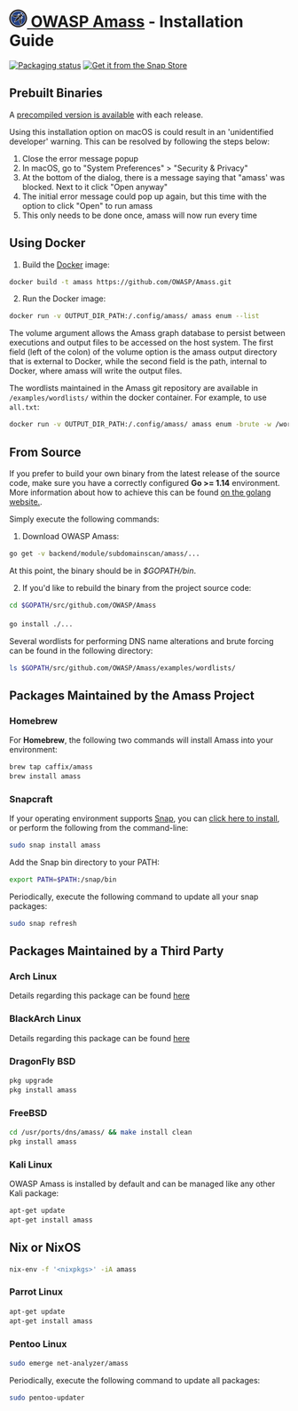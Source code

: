 
# [![OWASP Logo](../images/owasp_logo.png) OWASP Amass](https://owasp.org/www-project-amass/) - Installation Guide

[![Packaging status](https://repology.org/badge/vertical-allrepos/amass.svg)](https://repology.org/metapackage/amass/versions)
[![Get it from the Snap Store](https://snapcraft.io/static/images/badges/en/snap-store-white.svg)](https://snapcraft.io/amass)

## Prebuilt Binaries

A [precompiled version is available](https://github.com/OWASP/Amass/releases) with each release.

Using this installation option on macOS is could result in an 'unidentified developer' warning. This can be resolved by following the steps below:

1. Close the error message popup
2. In macOS, go to "System Preferences" > "Security & Privacy"
3. At the bottom of the dialog, there is a message saying that "amass' was blocked. Next to it click "Open anyway"
4. The initial error message could pop up again, but this time with the option to click "Open" to run amass
5. This only needs to be done once, amass will now run every time

## Using Docker

1. Build the [Docker](https://docs.docker.com/) image:

```bash
docker build -t amass https://github.com/OWASP/Amass.git
```

2. Run the Docker image:

```bash
docker run -v OUTPUT_DIR_PATH:/.config/amass/ amass enum --list
```

The volume argument allows the Amass graph database to persist between executions and output files to be accessed on the host system. The first field (left of the colon) of the volume option is the amass output directory that is external to Docker, while the second field is the path, internal to Docker, where amass will write the output files.

The wordlists maintained in the Amass git repository are available in `/examples/wordlists/` within the docker container. For example, to use `all.txt`:

```bash
docker run -v OUTPUT_DIR_PATH:/.config/amass/ amass enum -brute -w /wordlists/all.txt -share -d example.com
```

## From Source

If you prefer to build your own binary from the latest release of the source code, make sure you have a correctly configured **Go >= 1.14** environment. More information about how to achieve this can be found [on the golang website.](https://golang.org/doc/install).

Simply execute the following commands:

1. Download OWASP Amass:

```bash
go get -v backend/module/subdomainscan/amass/...
```

At this point, the binary should be in *$GOPATH/bin*.

2. If you'd like to rebuild the binary from the project source code:

```bash
cd $GOPATH/src/github.com/OWASP/Amass

go install ./...
```

Several wordlists for performing DNS name alterations and brute forcing can be found in the following directory:

```bash
ls $GOPATH/src/github.com/OWASP/Amass/examples/wordlists/
```

## Packages Maintained by the Amass Project

### Homebrew

For **Homebrew**, the following two commands will install Amass into your environment:

```bash
brew tap caffix/amass
brew install amass
```

### Snapcraft

If your operating environment supports [Snap](https://docs.snapcraft.io/core/install), you can [click here to install](https://snapcraft.io/amass), or perform the following from the command-line:

```bash
sudo snap install amass
```

Add the Snap bin directory to your PATH:

```bash
export PATH=$PATH:/snap/bin
```

Periodically, execute the following command to update all your snap packages:

```bash
sudo snap refresh
```

## Packages Maintained by a Third Party

### Arch Linux

Details regarding this package can be found [here](https://aur.archlinux.org/packages/amass/)

### BlackArch Linux

Details regarding this package can be found [here](https://github.com/BlackArch/blackarch/blob/master/packages/amass/PKGBUILD)

### DragonFly BSD

```bash
pkg upgrade
pkg install amass
```

### FreeBSD

```bash
cd /usr/ports/dns/amass/ && make install clean
pkg install amass
```

### Kali Linux

OWASP Amass is installed by default and can be managed like any other Kali package:

```bash
apt-get update
apt-get install amass
```

## Nix or NixOS

```bash
nix-env -f '<nixpkgs>' -iA amass
```

### Parrot Linux

```bash
apt-get update
apt-get install amass
```

### Pentoo Linux

```bash
sudo emerge net-analyzer/amass
```

Periodically, execute the following command to update all packages:

```bash
sudo pentoo-updater
```

